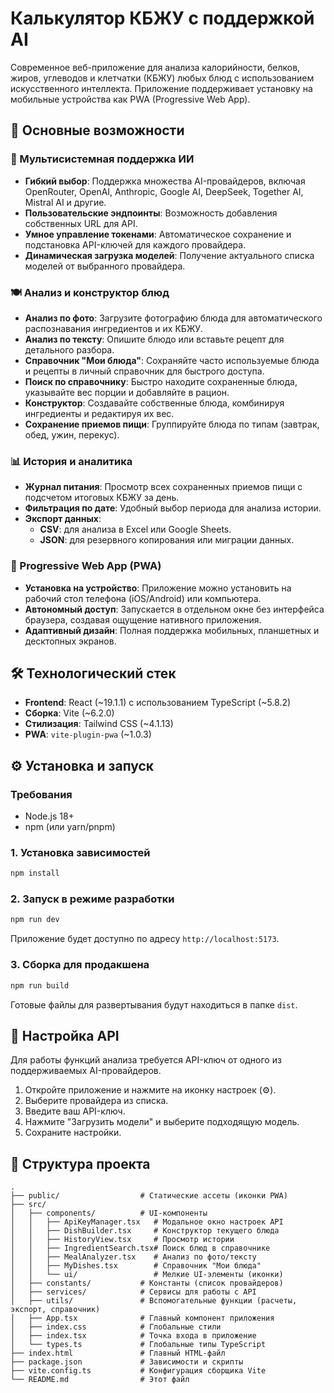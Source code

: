 # Калькулятор КБЖУ с поддержкой AI

Современное веб-приложение для анализа калорийности, белков, жиров, углеводов и клетчатки (КБЖУ) любых блюд с использованием искусственного интеллекта. Приложение поддерживает установку на мобильные устройства как PWA (Progressive Web App).

## 🚀 Основные возможности

### 🤖 Мультисистемная поддержка ИИ
- **Гибкий выбор**: Поддержка множества AI-провайдеров, включая OpenRouter, OpenAI, Anthropic, Google AI, DeepSeek, Together AI, Mistral AI и другие.
- **Пользовательские эндпоинты**: Возможность добавления собственных URL для API.
- **Умное управление токенами**: Автоматическое сохранение и подстановка API-ключей для каждого провайдера.
- **Динамическая загрузка моделей**: Получение актуального списка моделей от выбранного провайдера.

### 🍽️ Анализ и конструктор блюд
- **Анализ по фото**: Загрузите фотографию блюда для автоматического распознавания ингредиентов и их КБЖУ.
- **Анализ по тексту**: Опишите блюдо или вставьте рецепт для детального разбора.
- **Справочник "Мои блюда"**: Сохраняйте часто используемые блюда и рецепты в личный справочник для быстрого доступа.
- **Поиск по справочнику**: Быстро находите сохраненные блюда, указывайте вес порции и добавляйте в рацион.
- **Конструктор**: Создавайте собственные блюда, комбинируя ингредиенты и редактируя их вес.
- **Сохранение приемов пищи**: Группируйте блюда по типам (завтрак, обед, ужин, перекус).

### 📊 История и аналитика
- **Журнал питания**: Просмотр всех сохраненных приемов пищи с подсчетом итоговых КБЖУ за день.
- **Фильтрация по дате**: Удобный выбор периода для анализа истории.
- **Экспорт данных**:
  - **CSV**: для анализа в Excel или Google Sheets.
  - **JSON**: для резервного копирования или миграции данных.

### 📱 Progressive Web App (PWA)
- **Установка на устройство**: Приложение можно установить на рабочий стол телефона (iOS/Android) или компьютера.
- **Автономный доступ**: Запускается в отдельном окне без интерфейса браузера, создавая ощущение нативного приложения.
- **Адаптивный дизайн**: Полная поддержка мобильных, планшетных и десктопных экранов.

## 🛠️ Технологический стек

- **Frontend**: React (~19.1.1) с использованием TypeScript (~5.8.2)
- **Сборка**: Vite (~6.2.0)
- **Стилизация**: Tailwind CSS (~4.1.13)
- **PWA**: `vite-plugin-pwa` (~1.0.3)

## ⚙️ Установка и запуск

### Требования
- Node.js 18+
- npm (или yarn/pnpm)

### 1. Установка зависимостей
```bash
npm install
```

### 2. Запуск в режиме разработки
```bash
npm run dev
```
Приложение будет доступно по адресу `http://localhost:5173`.

### 3. Сборка для продакшена
```bash
npm run build
```
Готовые файлы для развертывания будут находиться в папке `dist`.

## 🔧 Настройка API

Для работы функций анализа требуется API-ключ от одного из поддерживаемых AI-провайдеров.

1. Откройте приложение и нажмите на иконку настроек (⚙️).
2. Выберите провайдера из списка.
3. Введите ваш API-ключ.
4. Нажмите "Загрузить модели" и выберите подходящую модель.
5. Сохраните настройки.

## 📁 Структура проекта

```
.
├── public/                  # Статические ассеты (иконки PWA)
├── src/
│   ├── components/          # UI-компоненты
│   │   ├── ApiKeyManager.tsx   # Модальное окно настроек API
│   │   ├── DishBuilder.tsx     # Конструктор текущего блюда
│   │   ├── HistoryView.tsx     # Просмотр истории
│   │   ├── IngredientSearch.tsx# Поиск блюд в справочнике
│   │   ├── MealAnalyzer.tsx    # Анализ по фото/тексту
│   │   ├── MyDishes.tsx        # Справочник "Мои блюда"
│   │   └── ui/                 # Мелкие UI-элементы (иконки)
│   ├── constants/           # Константы (список провайдеров)
│   ├── services/            # Сервисы для работы с API
│   ├── utils/               # Вспомогательные функции (расчеты, экспорт, справочник)
│   ├── App.tsx              # Главный компонент приложения
│   ├── index.css            # Глобальные стили
│   ├── index.tsx            # Точка входа в приложение
│   └── types.ts             # Глобальные типы TypeScript
├── index.html               # Главный HTML-файл
├── package.json             # Зависимости и скрипты
├── vite.config.ts           # Конфигурация сборщика Vite
└── README.md                # Этот файл
```
